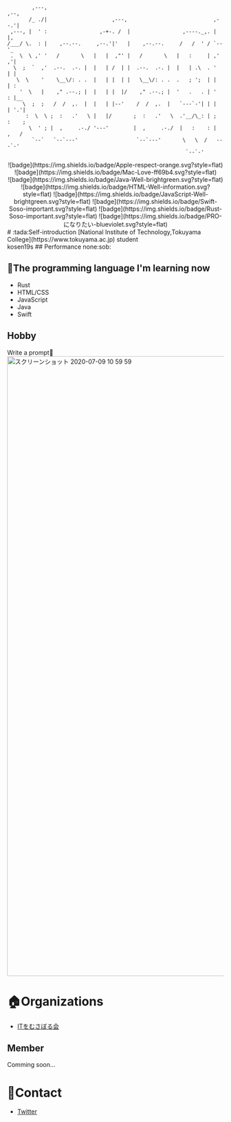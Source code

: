 ```


        ,---,                                                        ,--,
       /_ ./|                     ,---,                            ,--.'|
 ,---, |  ' :                 ,-+-. /  |                 ,----._,. |  |,
/___/ \.  : |    ,--.--.     ,--.'|'   |    ,--.--.     /   /  ' / `--'_
 .  \  \ ,' '   /       \   |   |  ,"' |   /       \   |   :     | ,' ,'|
  \  ;  `  ,'  .--.  .-. |  |   | /  | |  .--.  .-. |  |   | .\  . '  | |
   \  \    '    \__\/: . .  |   | |  | |   \__\/: . .  .   ; ';  | |  | :
    '  \   |    ," .--.; |  |   | |  |/    ," .--.; |  '   .   . | '  : |__
     \  ;  ;   /  /  ,.  |  |   | |--'    /  /  ,.  |   `---`-'| | |  | '.'|
      :  \  \ ;  :   .'   \ |   |/       ;  :   .'   \  .'__/\_: | ;  :    ;
       \  ' ; |  ,     .-./ '---'        |  ,     .-./  |   :    : |  ,   /
        `--`   `--`---'                   `--`---'       \   \  /   ---`-'
                                                          `--`-'
```
<div style="text-align: center;">
![badge](https://img.shields.io/badge/Apple-respect-orange.svg?style=flat)
![badge](https://img.shields.io/badge/Mac-Love-ff69b4.svg?style=flat)<br>
![badge](https://img.shields.io/badge/Java-Well-brightgreen.svg?style=flat)
![badge](https://img.shields.io/badge/HTML-Well-information.svg?style=flat)
![badge](https://img.shields.io/badge/JavaScript-Well-brightgreen.svg?style=flat)
![badge](https://img.shields.io/badge/Swift-Soso-important.svg?style=flat)
![badge](https://img.shields.io/badge/Rust-Soso-important.svg?style=flat)
![badge](https://img.shields.io/badge/PRO-になりたい-blueviolet.svg?style=flat)
</div>
# :tada:Self-introduction
[National Institute of Technology,Tokuyama College](https://www.tokuyama.ac.jp) student<br>
kosen19s
## Performance
none:sob:

## :book:The programming language I'm learning now
- Rust
- HTML/CSS
- JavaScript
- Java
- Swift

## Hobby
Write a prompt:heartbeat:<br>
<img width="1440" alt="スクリーンショット 2020-07-09 10 59 59" src="https://user-images.githubusercontent.com/57137136/86988524-654c9780-c1d3-11ea-913b-d6c234a8692c.png">


# :house:Organizations
- [ITをむさぼる会](https://github.com/tokuyama-it)
## Member
Comming soon...

# :postbox:Contact
- [Twitter](https://twitter.com/x7jkUzTfgbF4gBd)



